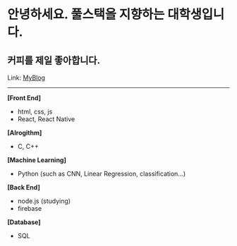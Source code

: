 # 안녕하세요. 풀스택을 지향하는 대학생입니다.
## 커피를 제일 좋아합니다.


Link: [MyBlog][goblog]

[goblog]: https://medium.com/@smartosw "goBlog"

***

**[Front End]**
  * html, css, js
  * React, React Native

**[Alrogithm]**
  * C, C++

**[Machine Learning]**
  * Python (such as CNN, Linear Regression, classification...)

**[Back End]**
  * node.js (studying)
  * firebase
  
**[Database]**
  * SQL
